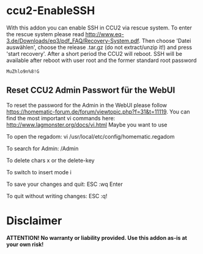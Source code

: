 # ccu2-EnableSSH
With this addon you can enable SSH in CCU2 via rescue system. To enter the rescue system please read http://www.eq-3.de/Downloads/eq3/pdf_FAQ/Recovery-System.pdf. Then choose 'Datei auswählen', choose the release .tar.gz (do not extract/unzip it!) and press 'start recovery'. After a short period the CCU2 will reboot. SSH will be available after reboot with user root and the former standard root password 
```
MuZhlo9n%8!G
```

## Reset CCU2 Admin Passwort für the WebUI
To reset the password for the Admin in the WebUI please follow https://homematic-forum.de/forum/viewtopic.php?f=31&t=11119. You can find the most important vi commands here: http://www.lagmonster.org/docs/vi.html
Maybe you want to use

To open the regadom:
vi /usr/local/etc/config/homematic.regadom

To search for Admin:
/Admin

To delete chars
x or the delete-key

To switch to insert mode
i

To save your changes and quit:
ESC :wq Enter

To quit without writing changes:
ESC :q!

Disclaimer
======
**ATTENTION! No warranty or liability provided. Use this addon as-is at your own risk!**
